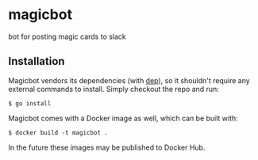 # magicbot
bot for posting magic cards to slack

## Installation
Magicbot vendors its dependencies (with [dep]), so it shouldn't require any external commands to install. Simply checkout the repo and run:

```shell
$ go install
```

Magicbot comes with a Docker image as well, which can be built with:

```shell
$ docker build -t magicbot .
```

In the future these images may be published to Docker Hub.

[dep]: https://github.com/golang/dep
